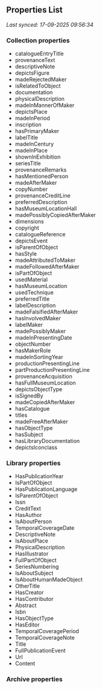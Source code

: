 ## Properties List

_Last synced: 17-09-2025 09:56:34_

### Collection properties
- catalogueEntryTitle
- provenanceText
- descriptiveNote
- depictsFigure
- madeRejectedMaker
- isRelatedToObject
- documentation
- physicalDescription
- madeInMannerOfMaker
- depictsPlace
- madeInPeriod
- inscription
- hasPrimaryMaker
- labelTitle
- madeInCentury
- madeInPlace
- shownInExhibition
- seriesTitle
- provenanceRemarks
- hasMentionedPerson
- madeAfterMaker
- copyNumber
- provenanceCreditLine
- preferredDescription
- hasMuseumLocationHall
- madePossiblyCopiedAfterMaker
- dimensions
- copyright
- catalogueReference
- depictsEvent
- isParentOfObject
- hasStyle
- madeAttributedToMaker
- madeFollowedAfterMaker
- isPartOfObject
- usedMaterial
- hasMuseumLocation
- usedTechnique
- preferredTitle
- labelDescription
- madeFalsifiedAfterMaker
- hasInvolvedMaker
- labelMaker
- madePossiblyMaker
- madeInPresentingDate
- objectNumber
- hasMakerRole
- madeInSortingYear
- productionPresentingLine
- partProductionPresentingLine
- provenanceAcquisition
- hasFullMuseumLocation
- depictsObjectType
- isSignedBy
- madeCopiedAfterMaker
- hasCatalogue
- titles
- madeFreeAfterMaker
- hasObjectType
- hasSubject
- hasLibraryDocumentation
- depictsIconclass
### Library properties
- HasPublicationYear
- IsPartOfObject
- HasPublicationLanguage
- IsParentOfObject
- Issn
- CreditText
- HasAuthor
- IsAboutPerson
- TemporalCoverageDate
- DescriptiveNote
- IsAboutPlace
- PhysicalDescription
- HasIllustrator
- FullPartOfObject
- SeriesNumbering
- IsAboutSubject
- IsAboutHumanMadeObject
- OtherTitle
- HasCreator
- HasContributor
- Abstract
- Isbn
- HasObjectType
- HasEditor
- TemporalCoveragePeriod
- TemporalCoverageNote
- Title
- FullPublicationEvent
- Url
- Content
### Archive properties
